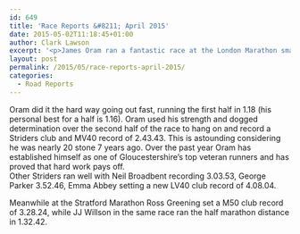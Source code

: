 ```yaml
---
id: 649
title: 'Race Reports &#8211; April 2015'
date: 2015-05-02T11:18:45+01:00
author: Clark Lawson
excerpt: '<p>James Oram ran a fantastic race at the London Marathon smashing his personal best by 10 minutes.</p>'
layout: post
permalink: /2015/05/race-reports-april-2015/
categories:
  - Road Reports
---
```

Oram did it the hard way going out fast, running the first half in 1.18 (his personal best for a half is 1.16). Oram used his strength and dogged determination over the second half of the race to hang on and record a Striders club and MV40 record of 2.43.43. This is astounding considering he was nearly 20 stone 7 years ago. Over the past year Oram has established himself as one of Gloucestershire&#8217;s top veteran runners and has proved that hard work pays off.  
Other Striders ran well with Neil Broadbent recording 3.03.53, George Parker 3.52.46, Emma Abbey setting a new LV40 club record of 4.08.04.

Meanwhile at the Stratford Marathon Ross Greening set a M50 club record of 3.28.24, while JJ Willson in the same race ran the half marathon distance in 1.32.42.